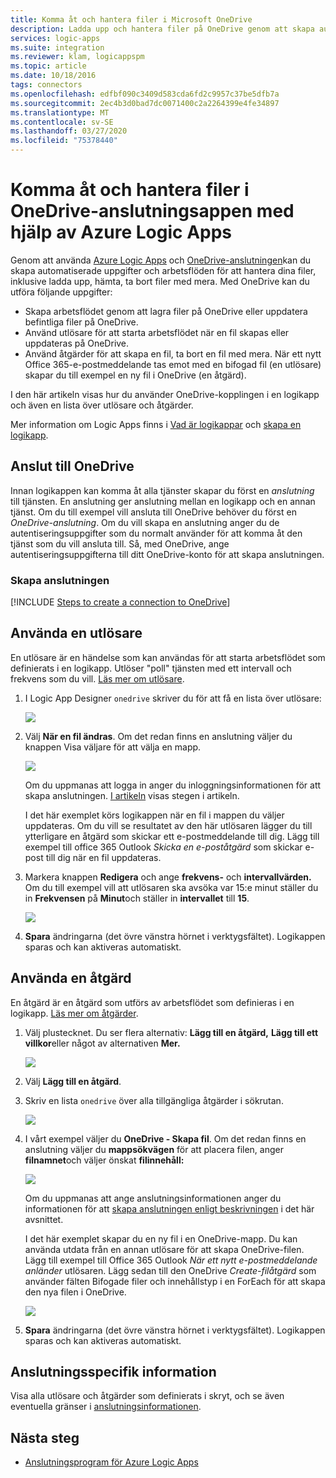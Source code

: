 ```yaml
---
title: Komma åt och hantera filer i Microsoft OneDrive
description: Ladda upp och hantera filer på OneDrive genom att skapa automatiserade arbetsflöden i Azure Logic Apps
services: logic-apps
ms.suite: integration
ms.reviewer: klam, logicappspm
ms.topic: article
ms.date: 10/18/2016
tags: connectors
ms.openlocfilehash: edfbf090c3409d583cda6fd2c9957c37be5dfb7a
ms.sourcegitcommit: 2ec4b3d0bad7dc0071400c2a2264399e4fe34897
ms.translationtype: MT
ms.contentlocale: sv-SE
ms.lasthandoff: 03/27/2020
ms.locfileid: "75378440"
---
```

# <a name="access-and-manage-files-in-onedrive-connector-by-using-azure-logic-apps"></a>Komma åt och hantera filer i OneDrive-anslutningsappen med hjälp av Azure Logic Apps

Genom att använda [Azure Logic Apps](../logic-apps/logic-apps-overview.md) och [OneDrive-anslutningen](/connectors/onedriveconnector/)kan du skapa automatiserade uppgifter och arbetsflöden för att hantera dina filer, inklusive ladda upp, hämta, ta bort filer med mera. Med OneDrive kan du utföra följande uppgifter:

* Skapa arbetsflödet genom att lagra filer på OneDrive eller uppdatera befintliga filer på OneDrive. 
* Använd utlösare för att starta arbetsflödet när en fil skapas eller uppdateras på OneDrive.
* Använd åtgärder för att skapa en fil, ta bort en fil med mera. När ett nytt Office 365-e-postmeddelande tas emot med en bifogad fil (en utlösare) skapar du till exempel en ny fil i OneDrive (en åtgärd).

I den här artikeln visas hur du använder OneDrive-kopplingen i en logikapp och även en lista över utlösare och åtgärder.

Mer information om Logic Apps finns i [Vad är logikappar](../logic-apps/logic-apps-overview.md) och [skapa en logikapp](../logic-apps/quickstart-create-first-logic-app-workflow.md).

## <a name="connect-to-onedrive"></a>Anslut till OneDrive

Innan logikappen kan komma åt alla tjänster skapar du först en *anslutning* till tjänsten. En anslutning ger anslutning mellan en logikapp och en annan tjänst. Om du till exempel vill ansluta till OneDrive behöver du först en *OneDrive-anslutning*. Om du vill skapa en anslutning anger du de autentiseringsuppgifter som du normalt använder för att komma åt den tjänst som du vill ansluta till. Så, med OneDrive, ange autentiseringsuppgifterna till ditt OneDrive-konto för att skapa anslutningen.

### <a name="create-the-connection"></a>Skapa anslutningen

[!INCLUDE [Steps to create a connection to OneDrive](../../includes/connectors-create-api-onedrive.md)]

## <a name="use-a-trigger"></a>Använda en utlösare

En utlösare är en händelse som kan användas för att starta arbetsflödet som definierats i en logikapp. Utlöser "poll" tjänsten med ett intervall och frekvens som du vill. [Läs mer om utlösare](../logic-apps/logic-apps-overview.md#logic-app-concepts).

1. I Logic App Designer `onedrive` skriver du för att få en lista över utlösare:  

   ![](./media/connectors-create-api-onedrive/onedrive-1.png)

2. Välj **När en fil ändras**. Om det redan finns en anslutning väljer du knappen Visa väljare för att välja en mapp.

   ![](./media/connectors-create-api-onedrive/sample-folder.png)

   Om du uppmanas att logga in anger du inloggningsinformationen för att skapa anslutningen. [I artikeln](connectors-create-api-onedrive.md#create-the-connection) visas stegen i artikeln.

   I det här exemplet körs logikappen när en fil i mappen du väljer uppdateras. Om du vill se resultatet av den här utlösaren lägger du till ytterligare en åtgärd som skickar ett e-postmeddelande till dig. Lägg till exempel till office 365 Outlook *Skicka en e-poståtgärd* som skickar e-post till dig när en fil uppdateras.

3. Markera knappen **Redigera** och ange **frekvens-** och **intervallvärden.** Om du till exempel vill att utlösaren ska avsöka var 15:e minut ställer du in **Frekvensen** på **Minut**och ställer in **intervallet** till **15**. 

   ![](./media/connectors-create-api-onedrive/trigger-properties.png)

4. **Spara** ändringarna (det övre vänstra hörnet i verktygsfältet). Logikappen sparas och kan aktiveras automatiskt.

## <a name="use-an-action"></a>Använda en åtgärd

En åtgärd är en åtgärd som utförs av arbetsflödet som definieras i en logikapp. [Läs mer om åtgärder](../logic-apps/logic-apps-overview.md#logic-app-concepts).

1. Välj plustecknet. Du ser flera alternativ: **Lägg till en åtgärd,** **Lägg till ett villkor**eller något av alternativen **Mer.**

   ![](./media/connectors-create-api-onedrive/add-action.png)

2. Välj **Lägg till en åtgärd**.

3. Skriv en lista `onedrive` över alla tillgängliga åtgärder i sökrutan.

   ![](./media/connectors-create-api-onedrive/onedrive-actions.png) 

4. I vårt exempel väljer du **OneDrive - Skapa fil**. Om det redan finns en anslutning väljer du **mappsökvägen** för att placera filen, anger **filnamnet**och väljer önskat **filinnehåll:**  

   ![](./media/connectors-create-api-onedrive/sample-action.png)

   Om du uppmanas att ange anslutningsinformationen anger du informationen för att [skapa anslutningen enligt beskrivningen](#create-the-connection) i det här avsnittet.

   I det här exemplet skapar du en ny fil i en OneDrive-mapp. Du kan använda utdata från en annan utlösare för att skapa OneDrive-filen. Lägg till exempel till Office 365 Outlook *När ett nytt e-postmeddelande anländer* utlösaren. Lägg sedan till den OneDrive *Create-filåtgärd* som använder fälten Bifogade filer och innehållstyp i en ForEach för att skapa den nya filen i OneDrive.

   ![](./media/connectors-create-api-onedrive/foreach-action.png)

5. **Spara** ändringarna (det övre vänstra hörnet i verktygsfältet). Logikappen sparas och kan aktiveras automatiskt.

## <a name="connector-specific-details"></a>Anslutningsspecifik information

Visa alla utlösare och åtgärder som definierats i skryt, och se även eventuella gränser i [anslutningsinformationen](/connectors/onedriveconnector/).

## <a name="next-steps"></a>Nästa steg

* [Anslutningsprogram för Azure Logic Apps](apis-list.md)